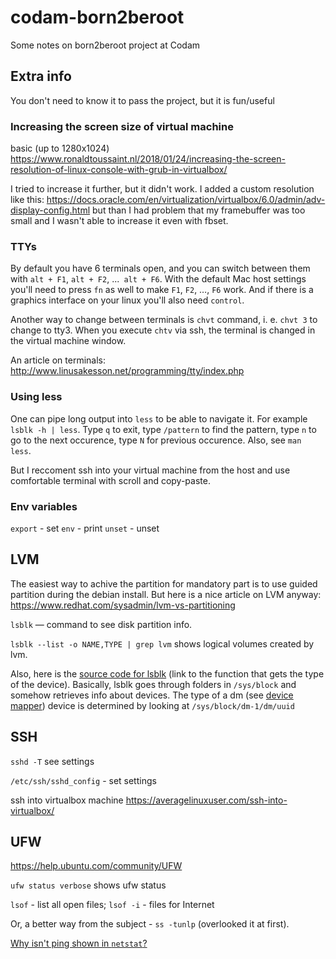 # codam-born2beroot

Some notes on born2beroot project at Codam

## Extra info

You don't need to know it to pass the project, but it is fun/useful

### Increasing the screen size of virtual machine

basic (up to 1280x1024) https://www.ronaldtoussaint.nl/2018/01/24/increasing-the-screen-resolution-of-linux-console-with-grub-in-virtualbox/

I tried to increase it further, but it didn't work. I added a custom resolution like this: https://docs.oracle.com/en/virtualization/virtualbox/6.0/admin/adv-display-config.html but than I had problem that my framebuffer was too small and I wasn't able to increase it even with fbset.

### TTYs

By default you have 6 terminals open, and you can switch between them with
`alt + F1`, `alt + F2`, ...` alt + F6`. With the default Mac host settings you'll need to press `fn` as well to make `F1`, `F2`, …, `F6` work. And if there is a graphics interface on your linux you'll also need `control`.

Another way to change between terminals is `chvt` command, i. e. `chvt 3` to change to tty3. When you execute `chtv` via ssh, the terminal is changed in the virtual machine window.

An article on terminals: http://www.linusakesson.net/programming/tty/index.php 

### Using less

One can pipe long output into `less` to be able to navigate it. For example `lsblk -h | less`. Type `q` to exit, type `/pattern` to find the pattern, type `n` to go to the next occurence, type `N` for previous occurence. Also, see `man less`.

But I reccoment ssh into your virtual machine from the host and use comfortable terminal with scroll and copy-paste.

### Env variables

`export` - set
`env` - print
`unset` - unset

## LVM

The easiest way to achive the partition for mandatory part is to use guided partition during the debian install. But here is a nice article on LVM anyway: https://www.redhat.com/sysadmin/lvm-vs-partitioning

`lsblk` — command to see disk partition info.

`lsblk --list -o NAME,TYPE | grep lvm` shows logical volumes created by lvm.

Also, here is the [source code for lsblk](https://github.com/util-linux/util-linux/blob/master/misc-utils/lsblk.c#L417-L471) (link to the function that gets the type of the device). Basically, lsblk goes through folders in `/sys/block` and somehow retrieves info about devices. The type of a dm (see [device mapper](https://en.wikipedia.org/wiki/Device_mapper)) device is determined by looking at `/sys/block/dm-1/dm/uuid`


## SSH

`sshd -T` see settings

`/etc/ssh/sshd_config` - set settings

ssh into virtualbox machine https://averagelinuxuser.com/ssh-into-virtualbox/

## UFW

https://help.ubuntu.com/community/UFW

`ufw status verbose` shows ufw status

`lsof` - list all open files; `lsof -i` - files for Internet

Or, a better way from the subject - `ss -tunlp` (overlooked it at first).

[Why isn't ping shown in `netstat`?](https://www.quora.com/Why-doesnt-the-netstat-command-display-any-information-about-ICMP-connections)

